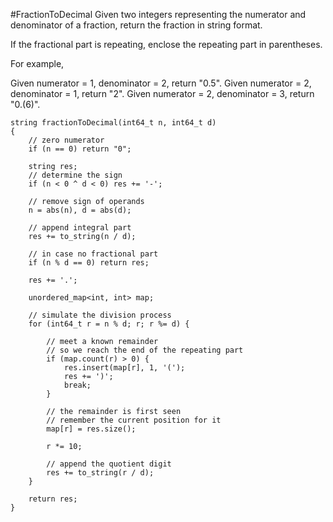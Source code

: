 #FractionToDecimal
Given two integers representing the numerator and denominator of a fraction, return the fraction in string format.

If the fractional part is repeating, enclose the repeating part in parentheses.

For example,

Given numerator = 1, denominator = 2, return "0.5".
Given numerator = 2, denominator = 1, return "2".
Given numerator = 2, denominator = 3, return "0.(6)".


```
string fractionToDecimal(int64_t n, int64_t d)
{
    // zero numerator
    if (n == 0) return "0";

    string res;
    // determine the sign
    if (n < 0 ^ d < 0) res += '-';

    // remove sign of operands
    n = abs(n), d = abs(d);

    // append integral part
    res += to_string(n / d);

    // in case no fractional part
    if (n % d == 0) return res;

    res += '.';

    unordered_map<int, int> map;

    // simulate the division process
    for (int64_t r = n % d; r; r %= d) {

        // meet a known remainder
        // so we reach the end of the repeating part
        if (map.count(r) > 0) {
            res.insert(map[r], 1, '(');
            res += ')';
            break;
        }

        // the remainder is first seen
        // remember the current position for it
        map[r] = res.size();

        r *= 10;

        // append the quotient digit
        res += to_string(r / d);
    }

    return res;
}
```